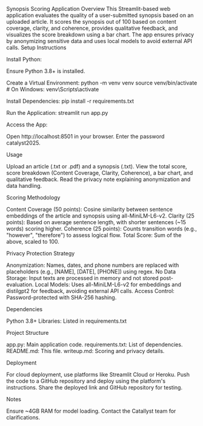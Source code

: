 Synopsis Scoring Application
Overview
This Streamlit-based web application evaluates the quality of a user-submitted synopsis based on an uploaded article. It scores the synopsis out of 100 based on content coverage, clarity, and coherence, provides qualitative feedback, and visualizes the score breakdown using a bar chart. The app ensures privacy by anonymizing sensitive data and uses local models to avoid external API calls.
Setup Instructions

Install Python:

Ensure Python 3.8+ is installed.


Create a Virtual Environment:
python -m venv venv
source venv/bin/activate  # On Windows: venv\Scripts\activate


Install Dependencies:
pip install -r requirements.txt


Run the Application:
streamlit run app.py


Access the App:

Open http://localhost:8501 in your browser.
Enter the password catalyst2025.



Usage

Upload an article (.txt or .pdf) and a synopsis (.txt).
View the total score, score breakdown (Content Coverage, Clarity, Coherence), a bar chart, and qualitative feedback.
Read the privacy note explaining anonymization and data handling.

Scoring Methodology

Content Coverage (50 points): Cosine similarity between sentence embeddings of the article and synopsis using all-MiniLM-L6-v2.
Clarity (25 points): Based on average sentence length, with shorter sentences (~15 words) scoring higher.
Coherence (25 points): Counts transition words (e.g., "however", "therefore") to assess logical flow.
Total Score: Sum of the above, scaled to 100.

Privacy Protection Strategy

Anonymization: Names, dates, and phone numbers are replaced with placeholders (e.g., [NAME], [DATE], [PHONE]) using regex.
No Data Storage: Input texts are processed in memory and not stored post-evaluation.
Local Models: Uses all-MiniLM-L6-v2 for embeddings and distilgpt2 for feedback, avoiding external API calls.
Access Control: Password-protected with SHA-256 hashing.

Dependencies

Python 3.8+
Libraries: Listed in requirements.txt

Project Structure

app.py: Main application code.
requirements.txt: List of dependencies.
README.md: This file.
writeup.md: Scoring and privacy details.

Deployment

For cloud deployment, use platforms like Streamlit Cloud or Heroku.
Push the code to a GitHub repository and deploy using the platform's instructions.
Share the deployed link and GitHub repository for testing.

Notes

Ensure ~4GB RAM for model loading.
Contact the Catallyst team for clarifications.

